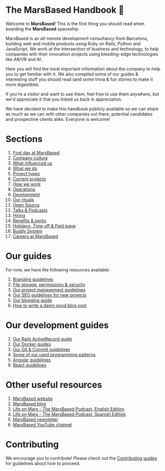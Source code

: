 # The MarsBased Handbook 🚀

Welcome to __MarsBased__! This is the first thing you should read when boarding the __MarsBased__ spaceship.

MarsBased is an all-remote development consultancy from Barcelona, building web and mobile products using Ruby on Rails, Python and JavaScript. We work at the intersection of business and technology, to help companies with their innovation projects using bleeding-edge technologies like AR/VR and AI.

Here you will find the most important information about the company to help you to get familiar with it. We also compiled some of our guides &amp; interesting stuff you should read (and some trivia & fun stories to make it more digestible).

If you're a visitor and want to use them, feel free to use them anywhere, but we'd appreciate it that you linked us back in appreciation.

We have decided to make this handbook publicly available so we can share as much as we can with other companies out there, potential candidates and prospective clients alike. Everyone is welcome!

# Sections

1. [First day at MarsBased](/sections/firstday.md)
1. [Company culture](/sections/companyculture.md)
1. [What influenced us](/sections/influences.md)
1. [What we do](/sections/whatwedo.md)
1. [Project types](/sections/projects.md)
1. [Current projects](/sections/currentprojects.md)
1. [How we work](/sections/howwework.md)
1. [Operations](/sections/operations.md)
1. [Development](/sections/development.md)
1. [Our rituals](/sections/rituals.md)
1. [Open Source](/sections/opensource.md)
1. [Talks & Podcasts](/sections/talks.md)
1. [Hiring](/sections/hiring.md)
1. [Benefits & perks](/sections/benefits.md)
1. [Holidays, Time off & Paid leave](/sections/holidays.md)
2. [Buddy System](/sections/buddy.md)
1. [Careers at MarsBased](/sections/careers.md)

# Our guides

For now, we have the following resources available:

1. [Branding guidelines](/guides/branding.md)
1. [File storage, permissions & security](/guides/permissionssecurity.md)
1. [Our project management guidelines](/guides/pm-guidelines.md)
1. [Our SEO guidelines for new projects](/guides/seo-guidelines.md)
1. [Our blogging guide](/guides/blogging-guide.md)
1. [How to write a damn good blog post](/guides/how-to-blog.md)

# Our development guides

1. [Our Rails ActiveRecord guide](/guides/development/activerecord-guide.md)
1. [Our Docker guides](/guides/development/docker-guide.md)
1. [Our Git & Commit guidelines](/guides/development/git-guidelines.md)
1. [Some of our used programming patterns](/guides/patterns/README.md)
1. [Angular guidelines](/guides/development/angular-guidelines.md)
1. [React guidelines](/guides/development/react-guidelines.md)

# Other useful resources

1. <a href="https://marsbased.com" title="MarsBased website" target="_blank">MarsBased website</a>
1. <a href="https://marsbased.com/blog" title="MarsBased blog" target="_blank">MarsBased blog</a>
1. <a href="https://podcast.marsbased.com/" title="Life on Mars - The MarsBased Podcast, English Edition" target="_blank">Life on Mars - The MarsBased Podcast, English Edition</a>
1. <a href="https://podcast.marsbased.com/podcasts-es/" title="Life on Mars - The MarsBased Podcast, Spanish Edition" target="_blank">Life on Mars - The MarsBased Podcast, Spanish Edition</a>
1. <a href="https://marsbased.us7.list-manage.com/subscribe/post?u=1ab50c539712be36367b96b98&amp;id=89db0a6312" title="MarsBased newsletter" target="_blank">MarsBased newsletter</a>
1. <a href="https://www.youtube.com/@MarsBased" title="MarsBased YouTube channel" target="_blank">MarsBased YouTube channel</a>

# Contributing
We encourage you to contribute! Please check out the [Contributing guides](./CONTRIBUTING.md) for guidelines about how to proceed.
